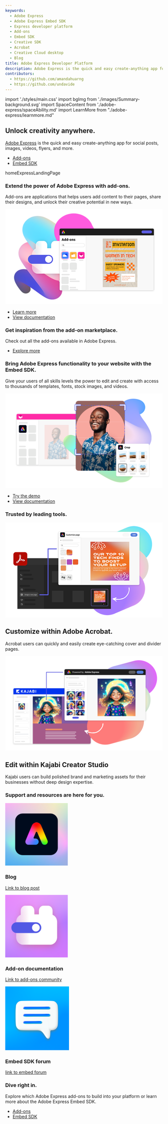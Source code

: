 ```yaml
---
keywords:
  - Adobe Express
  - Adobe Express Embed SDK
  - Express developer platform
  - Add-ons
  - Embed SDK
  - Creative SDK
  - Acrobat
  - Creative Cloud desktop
  - Blog
title: Adobe Express Developer Platform
description: Adobe Express is the quick and easy create-anything app for social posts, images, videos, flyers, and more. Build add-ons for Adobe Express or embed Adobe Express features into your application
contributors:
  - https://github.com/amandahuarng
  - https://github.com/undavide
---
```


import './styles/main.css'
import bgImg from './images/Summary-background.svg'
import SpaceContent from './adobe-express/spaceAbility.md'
import LearnMore from "./adobe-express/learnmore.md"

<Hero slots="heading, text, buttons, assetsImg" customLayout variant="halfwidth" className="add-ones-hero adobe-express-hero"/>

## Unlock creativity anywhere.

[Adobe Express](https://adobe.com/express) is the quick and easy create-anything app for social posts, images, videos, flyers, and more.

- [Add-ons](https://developer.adobe.com/express/add-ons)
- [Embed SDK](https://developer.adobe.com/express/embed-sdk)

homeExpressLandingPage

<TextBlock slots="heading,text,image,buttons" theme="lightest" headerElementType="h2" variantsTypePrimary='secondary' variantStyleFill = "outline" homeZigZag className="explore unleash-power" position="left" />

### Extend the power of Adobe Express with add-ons.

Add-ons are applications that helps users add content to their pages, share their designs, and unlock their creative potential in new ways.

![Power of Adobe Express](./images/AddOn.png)

- [Learn more](https://developer.adobe.com/express/add-ons)
- [View documentation](https://developer.adobe.com/express/add-ons/docs/guides/)

<TextBlock slots="heading" className="announcement exploreCapabilities inspiration" theme="lightest"/>

### Get inspiration from the add-on marketplace.

<SpaceContent />

<DCSummaryBlock slots="text, buttons" theme="dark"  buttonPositionRight btnVariant="cta" className="tryForFree" />

Check out all the add-ons available in Adobe Express.

- [Explore more](https://express.adobe.com/add-ons)

<TextBlock slots="heading,text,image,buttons" theme="light" headerElementType="h2" variantsTypePrimary='secondary' variantStyleFill = "outline" homeZigZag className="explore unleash-power" position="right" />

### Bring Adobe Express functionality to your website with the Embed SDK.

Give your users of all skills levels the power to edit and create with access to thousands of templates, fonts, stock images, and videos.

![Adobe Express functionality](./images/Embed_IntegratedQuickActions.png)

- [Try the demo](https://demo.expressembed.com)
- [View documentation](https://developer.adobe.com/express/embed-sdk/docs/guides)

<TextBlock slots="heading" className="announcement exploreCapabilities walkthetalk" theme="light"/>

### Trusted by leading tools.

<ImageTextBlock slots="image,heading,text" repeat="2" theme="light" bgColor="#f8f8f8" className="boxmodal" isCenter variantsTypePrimary='secondary'/>

![Customize within Adobe Acrobat](./images/AcrobatEmbed.png)

## Customize within Adobe Acrobat.

Acrobat users can quickly and easily create eye-catching cover and divider pages.

![Kajabi Creator Studio](./images/ValueProp_01_Embed_Kajabi.png)

## Edit within Kajabi Creator Studio

Kajabi users can build polished brand and marketing assets for their businesses without deep design expertise.

<WrapperComponent slots="content" repeat="1" theme="light" />

<LearnMore />

<TextBlock slots="heading" className="announcement exploreCapabilities support-label" theme="lightest"/>

### Support and resources are here for you.

<MiniResourceCard slots="image,heading,link" repeat="3" theme="lightest" inRow="3" className="mini-card support-tools" />

![Blog](./images/Blog.svg)

### Blog

[Link to blog post](https://blog.developer.adobe.com)

![Add-on Community](./images/Add-ons-community.svg)

### Add-on documentation

[Link to add-ons community](https://developer.adobe.com/express/add-ons/docs/guides/)

![Embed SDK forum](./images/Embed-forums.png)

### Embed SDK forum

[link to embed forum](https://community.adobe.com/t5/adobe-express-embed-sdk/ct-p/ct-express-embed-sdk?page=1&sort=latest_replies&lang=all&tabid=all)

<TeaserBlock  slots="heading,text,buttons" textColor="white" bgURL={bgImg} className="viewAddOn creative-express" variant="fullwidth"/>

### Dive right in.

Explore which Adobe Express add-ons to build into your platform or learn more about the Adobe Express Embed SDK.

- [Add-ons](https://developer.adobe.com/express/add-ons)
- [Embed SDK](https://developer.adobe.com/express/embed-sdk)
